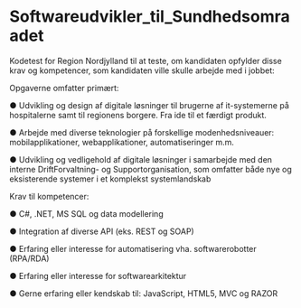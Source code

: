 # Softwareudvikler_til_Sundhedsomraadet
Kodetest for Region Nordjylland til at teste, om kandidaten opfylder disse krav og kompetencer, som kandidaten ville skulle arbejde med i jobbet:

Opgaverne omfatter primært:

● Udvikling og design af digitale løsninger til brugerne af it-systemerne på hospitalerne samt til regionens borgere. Fra ide til et færdigt produkt.

● Arbejde med diverse teknologier på forskellige modenhedsniveauer: mobilapplikationer, webapplikationer, automatiseringer m.m.

● Udvikling og vedligehold af digitale løsninger i samarbejde med den interne DriftForvaltning- og Supportorganisation, som omfatter både nye og eksisterende systemer i et komplekst systemlandskab


Krav til kompetencer:

● C#, .NET, MS SQL og data modellering

● Integration af diverse API (eks. REST og SOAP)

● Erfaring eller interesse for automatisering vha. softwarerobotter (RPA/RDA)

● Erfaring eller interesse for softwarearkitektur

● Gerne erfaring eller kendskab til: JavaScript, HTML5, MVC og RAZOR
